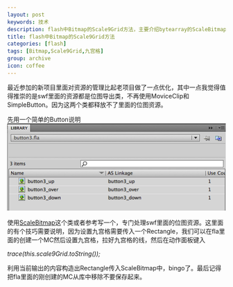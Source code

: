 ```yaml
---
layout: post
keywords: 技术
description: flash中Bitmap的Scale9Grid方法，主要介绍bytearray的ScaleBitmap类
title: flash中Bitmap的Scale9Grid方法
categories: [flash]
tags: [Bitmap,Scale9Grid,九宫格]
group: archive
icon: coffee
---
```

最近参加的新项目里面对资源的管理比起老项目做了一点优化，其中一点我觉得值得推崇的是swf里面的资源都是位图导出类，不再使用MoviceClip和SimpleButton。因为这两个类都释放不了里面的位图资源。

先用一个简单的Button说明
![Input](/image/post/bitmap-scale9grid-flash-labrary.png)

使用[ScaleBitmap](http://www.bytearray.org/?p=118)这个类或者参考写一个，专门处理swf里面的位图资源。这里面的有个技巧需要说明，因为设置九宫格需要传入一个Rectangle，我们可以在fla里面的创建一个MC然后设置九宫格，拉好九宫格的线，然后在动作面板键入


*trace(this.scale9Grid.toString());*


利用当前输出的内容构造出Rectangle传入ScaleBitmap中，bingo了。最后记得把fla里面的刚创建的MC从库中移除不要保存起来。